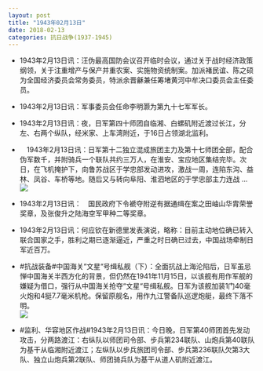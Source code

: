 ```yaml
---
layout: post
title: "1943年02月13日"
date: 2018-02-13
categories: 抗日战争(1937-1945)
---
```


<meta name="referrer" content="no-referrer" />

- 1943年2月13日讯：汪伪最高国防会议召开临时会议，通过关于战时经济政策纲领，关于注重增产与保产并重农案、实施物资统制案。加派褚民谊、陈之硕为全国经济委员会常务委员，特派余晋龢兼任筹堵黄河中牟决口委员会主任委员。 

- 1943年2月13日讯：军事委员会任命李明灏为第九十七军军长。 

- 1943年2月13日讯：夜，日军第四十师团自临湘、白螺矶附近渡过长江，分左、右两个纵队，经米家、上车湾附近，于16日占领湖北监利。 

- 　1943年2月13日讯：日军第十二独立混成旅团主力及第十七师团全部，配合伪军数千，并附骑兵一个联队共约三万人，在淮安、宝应地区集结完毕。次日，在飞机掩护下，向鲁苏战区于学忠部发动进攻，激战一周，连陷东沟、益林、凤谷、车桥等地。随后又与转向阜阳、淮泗地区的于学忠部主力连战 ... <br/><img src="https://wx3.sinaimg.cn/large/aca367d8ly1foez2sqm0cj20c80ayglq.jpg" />

- 1943年2月13日讯：　国民政府下令褫夺附逆有据通缉在案之田岫山华胄荣誉奖章，及张俊升之陆海空军甲种二等奖章。 

- 1943年2月13日讯：何应钦在新德里发表演说，略称：目前主动地位确已转入联合国家之手，胜利之期已逐渐逼近，严重之时日确已过去，中国战场牵制日军近百万。 

- #抗战装备#中国海关“文星“号缉私舰（下）：全面抗战上海沦陷后，日军虽忌惮中国海关半西方化的背景，但仍然在1941年11月15日，以该舰有用作军舰的嫌疑为借口，强行从中国海关抢夺“文星“号缉私舰。日军为该舰加装1门40毫火炮和4挺7.7毫米机枪。保留原舰名，用作九江警备队巡逻炮艇，最终下落不明。 <br/><img src="https://wx3.sinaimg.cn/large/aca367d8ly1foel8hvkzij20m80dqmzd.jpg" />

- #监利、华容地区作战#1943年2月13日讯：今日晚，日军第40师团首先发动攻击，分两路渡江：右纵队以师团司令部、步兵第234联队、山炮兵第40联队为基干从临湘附近渡江；左纵队以步兵旅团司令部、步兵第236联队欠第3大队、独立山炮兵第2联队、师团骑兵队为基干从道人矶附近渡江。 

